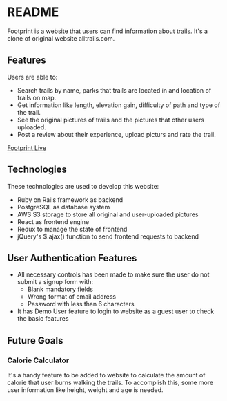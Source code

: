 # README

Footprint is a website that users can find information about trails. It's a clone of original website alltrails.com.


## Features
Users are able to:
* Search trails by name, parks that trails are located in and location of trails on map.
* Get information like length, elevation gain, difficulty of path and type of the trail.
* See the original pictures of trails and the pictures that other users uploaded.
* Post a review about their experience, upload picturs and rate the trail.

[Footprint Live](https://footprint-1.herokuapp.com/)



## Technologies
These technologies are used to develop this website:
* Ruby on Rails framework as backend
* PostgreSQL as database system
* AWS S3 storage to store all original and user-uploaded pictures
* React as frontend engine
* Redux to manage the state of frontend
* jQuery's $.ajax() function to send frontend requests to backend


## User Authentication Features
* All necessary controls has been made to make sure the user do not submit a signup form with:
  * Blank mandatory fields
  * Wrong format of email address
  * Password with less than 6 characters
* It has Demo User feature to login to website as a guest user to check the basic features


## Future Goals
### Calorie Calculator
It's a handy feature to be added to website to calculate the amount of calorie that user burns walking the trails. To accomplish this, some more user information like height, weight and age is needed.





